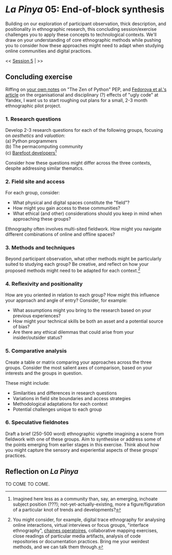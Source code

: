 # _La Pinya_ 05: End-of-block synthesis

Building on our exploration of participant observation, thick description, and positionality in ethnographic research, this concluding session/exercise challenges you to apply these concepts to technological contexts. We'll draw on your understanding of core ethnographic methods while pushing you to consider how these approaches might need to adapt when studying online communities and digital practices.

<< [Session 5](05_fieldnotes.md) | >>

## Concluding exercise

Riffing on [your own notes](documentation\computational_thinking\02a_signs_and_portents.md) on "The Zen of Python" PEP, and [Fedorova et al.'s article](https://doi.org/10.1177/01622439241245746) on the organisational and disciplinary (?) effects of "ugly code" at Yandex, I want us to start roughing out plans for a small, 2-3 month ethnographic pilot project.

### 1. **Research questions** 

Develop 2-3 research questions for each of the following groups, focusing on _aesthetics_ and _valuation_:  
(a) Python programmers  
(b) The permacomputing community  
(c) [Barefoot developers](https://justinpickard.net/log/2024/06/17/barefoot-and-malleable/)[^1]

Consider how these questions might differ across the three contexts, despite addressing similar thematics.

### 2. **Field site and access** 

For each group, consider:
- What physical and digital spaces constitute the "field"?
- How might you gain access to these communities?
- What ethical (and other) considerations should you keep in mind when approaching these groups?

Ethnography often involves multi-sited fieldwork. How might you navigate different combinations of online and offline spaces?

### 3. **Methods and techniques** 

Beyond participant observation, what other methods might be particularly suited to studying each group? Be creative, and reflect on how your proposed methods might need to be adapted for each context.[^2]

### 4. **Reflexivity and positionality**

How are you oriented in relation to each group? How might this influence your approach and angle of entry? Consider, for example:
- What assumptions might you bring to the research based on your previous experiences?
- How might your technical skills be both an asset and a potential source of bias?
- Are there any ethical dilemmas that could arise from your insider/outsider status?

### 5. **Comparative analysis**

Create a table or matrix comparing your approaches across the three groups. Consider the most salient axes of comparison, based on your interests and the groups in question. 

These might include:
- Similarities and differences in research questions
- Variations in field site boundaries and access strategies
- Methodological adaptations for each context
- Potential challenges unique to each group

### 6. **Speculative fieldnotes** 

Draft a brief (250-500 word) ethnographic vignette imagining a scene from fieldwork with one of these groups. Aim to synthesise or address some of the points emerging from earlier stages in this exercise. Think about how you might capture the sensory and experiential aspects of these groups' practices.

## Reflection on _La Pinya_

TO COME TO COME.

[^1]: Imagined here less as a community than, say, an emerging, inchoate subject position (???); not-yet-actually-existing, more a figure/figuration of a particular knot of trends and developments?
[^2]: You might consider, for example, digital trace ethnography for analysing online interactions, virtual interviews or focus groups,  "interface ethnography", [chaines operatoires](https://justinpickard.net/compost/cha%C3%AEne-op%C3%A9ratoires/), collaborative mapping exercises, close readings of particular media artifacts, analysis of code repositories or documentation practices. Bring me your weirdest methods, and we can talk them through.